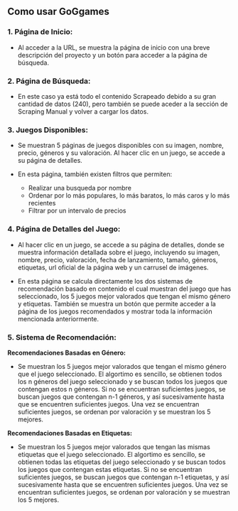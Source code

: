## Como usar GoGgames

### 1. **Página de Inicio:**

- Al acceder a la URL, se muestra la página de inicio con una breve descripción del proyecto y un botón para acceder a la página de búsqueda.

### 2. **Página de Búsqueda:**

- En este caso ya está todo el contenido Scrapeado debido a su gran cantidad de datos (240), pero también se puede aceder a la sección de Scraping Manual y volver a cargar los datos.

### 3. **Juegos Disponibles:**

- Se muestran 5 páginas de juegos disponibles con su imagen, nombre, precio, géneros y su valoración. Al hacer clic en un juego, se accede a su página de detalles.

- En esta página, también existen filtros que permiten:
  - Realizar una busqueda por nombre
  - Ordenar por lo más populares, lo más baratos, lo más caros y lo más recientes
  - Filtrar por un intervalo de precios

### 4. **Página de Detalles del Juego:**

- Al hacer clic en un juego, se accede a su página de detalles, donde se muestra información detallada sobre el juego, incluyendo su imagen, nombre, precio, valoración, fecha de lanzamiento, tamaño, géneros, etiquetas, url oficial de la página web y un carrusel de imágenes.

- En esta página se calcula directamente los dos sistemas de recomendación basado en contenido el cual muestran del juego que has seleccionado, los 5 juegos mejor valorados que tengan el mismo género y etiquetas. También se muestra un botón que permite acceder a la página de los juegos recomendados y mostrar toda la información mencionada anteriormente.

### 5. **Sistema de Recomendación:**

**Recomendaciones Basadas en Género:**

- Se muestran los 5 juegos mejor valorados que tengan el mismo género que el juego seleccionado. El algortimo es sencillo, se obtienen todos los n géneros del juego seleccionado y se buscan todos los juegos que contengan estos n géneros. Si no se encuentran suficientes juegos, se buscan juegos que contengan n-1 géneros, y así sucesivamente hasta que se encuentren suficientes juegos. Una vez se encuentran suficientes juegos, se ordenan por valoración y se muestran los 5 mejores.

**Recomendaciones Basadas en Etiquetas:**

- Se muestran los 5 juegos mejor valorados que tengan las mismas etiquetas que el juego seleccionado. El algortimo es sencillo, se obtienen todas las etiquetas del juego seleccionado y se buscan todos los juegos que contengan estas etiquetas. Si no se encuentran suficientes juegos, se buscan juegos que contengan n-1 etiquetas, y así sucesivamente hasta que se encuentren suficientes juegos. Una vez se encuentran suficientes juegos, se ordenan por valoración y se muestran los 5 mejores.
